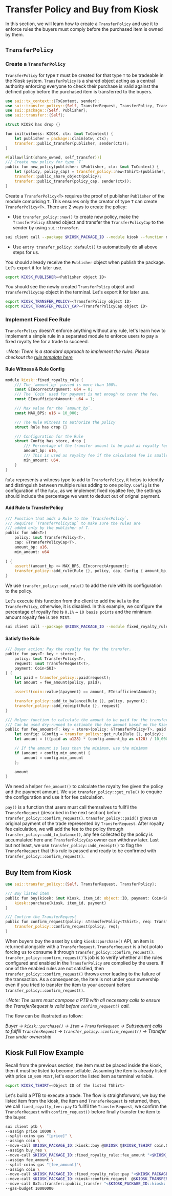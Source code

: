 # Transfer Policy and Buy from Kiosk

In this section, we will learn how to create a `TransferPolicy` and use it to enforce rules the buyers must comply before the purchased item is owned by them.

## `TransferPolicy`
### Create a `TransferPolicy`

`TransferPolicy` for type `T` must be created for that type `T` to be tradeable in the Kiosk system. `TransferPolicy` is a shared object acting as a central authority enforcing everyone to check their purchase is valid against the defined policy before the purchased item is transferred to the buyers.

```rust
use sui::tx_context::{TxContext, sender};
use sui::transfer_policy::{Self, TransferRequest, TransferPolicy, TransferPolicyCap};
use sui::package::{Self, Publisher};
use sui::transfer::{Self};

struct KIOSK has drop {}

fun init(witness: KIOSK, ctx: &mut TxContext) {
    let publisher = package::claim(otw, ctx);
    transfer::public_transfer(publisher, sender(ctx));
}

#[allow(lint(share_owned, self_transfer))]
/// Create new policy for type `T`
public fun new_policy(publisher: &Publisher, ctx: &mut TxContext) {
    let (policy, policy_cap) = transfer_policy::new<TShirt>(publisher, ctx);
    transfer::public_share_object(policy);
    transfer::public_transfer(policy_cap, sender(ctx));
}
```

Create a `TransferPolicy<T>` requires the proof of publisher `Publisher` of the module comprising `T`. This ensures only the creator of type `T` can create `TransferPolicy<T>`. There are 2 ways to create the policy:

- Use `transfer_policy::new()` to create new policy, make the `TransferPolicy` shared object and transfer the `TransferPolicyCap` to the sender by using `sui::transfer`.
```bash
sui client call --package $KIOSK_PACKAGE_ID --module kiosk --function new_policy --args $KIOSK_PUBLISHER --gas-budget 10000000
```
- Use `entry transfer_policy::default()` to automatically do all above steps for us.

You should already receive the `Publisher` object when publish the package. Let's export it for later use.
```bash
export KIOSK_PUBLISHER=<Publisher object ID>
```

You should see the newly created `TransferPolicy` object and `TransferPolicyCap` object in the terminal. Let's export it for later use.
```bash
export KIOSK_TRANSFER_POLICY=<TransferPolicy object ID>
export KIOSK_TRANSFER_POLICY_CAP=<TransferPolicyCap object ID>
```

### Implement Fixed Fee Rule

`TransferPolicy` doesn't enforce anything without any rule, let's learn how to implement a simple rule in a separated module to enforce users to pay a fixed royalty fee for a trade to succeed.

_💡Note: There is a standard approach to implement the rules. Please checkout the [rule template here](../example_projects/kiosk/sources/dummy_policy.move)_

#### Rule Witness & Rule Config

```rust
module kiosk::fixed_royalty_rule {
    /// The `amount_bp` passed is more than 100%.
    const EIncorrectArgument: u64 = 0;
    /// The `Coin` used for payment is not enough to cover the fee.
    const EInsufficientAmount: u64 = 1;

    /// Max value for the `amount_bp`.
    const MAX_BPS: u16 = 10_000;

    /// The Rule Witness to authorize the policy
    struct Rule has drop {}

    /// Configuration for the Rule
    struct Config has store, drop {
        /// Percentage of the transfer amount to be paid as royalty fee
        amount_bp: u16,
        /// This is used as royalty fee if the calculated fee is smaller than `min_amount`
        min_amount: u64,
    }
}
```

`Rule` represents a witness type to add to `TransferPolicy`, it helps to identify and distinguish between multiple rules adding to one policy. `Config` is the configuration of the `Rule`, as we implement fixed royaltee fee, the settings should include the percentage we want to deduct out of orignal payment.

#### Add Rule to TransferPolicy

```rust
/// Function that adds a Rule to the `TransferPolicy`.
/// Requires `TransferPolicyCap` to make sure the rules are
/// added only by the publisher of T.
public fun add<T>(
    policy: &mut TransferPolicy<T>,
    cap: &TransferPolicyCap<T>,
    amount_bp: u16,
    min_amount: u64
    
) {
    assert!(amount_bp <= MAX_BPS, EIncorrectArgument);
    transfer_policy::add_rule(Rule {}, policy, cap, Config { amount_bp, min_amount })
}
```

We use `transfer_policy::add_rule()` to add the rule with its configuration to the policy.

Let's execute this function from the client to add the `Rule` to the `TransferPolicy`, otherwise, it is disabled. In this example, we configure the percentage of royalty fee is `0.1%` ~ `10 basis points` and the minimum amount royalty fee is `100 MIST`. 
```bash
sui client call --package $KIOSK_PACKAGE_ID --module fixed_royalty_rule --function add --args $KIOSK_TRANSFER_POLICY $KIOSK_TRANSFER_POLICY_CAP 10 100 --type-args $KIOSK_PACKAGE_ID::kiosk::TShirt --gas-budget 10000000
```

#### Satisfy the Rule

```rust
/// Buyer action: Pay the royalty fee for the transfer.
public fun pay<T: key + store>(
    policy: &mut TransferPolicy<T>,
    request: &mut TransferRequest<T>,
    payment: Coin<SUI>
) {
    let paid = transfer_policy::paid(request);
    let amount = fee_amount(policy, paid);

    assert!(coin::value(&payment) == amount, EInsufficientAmount);

    transfer_policy::add_to_balance(Rule {}, policy, payment);
    transfer_policy::add_receipt(Rule {}, request)
}

/// Helper function to calculate the amount to be paid for the transfer.
/// Can be used dry-runned to estimate the fee amount based on the Kiosk listing price.
public fun fee_amount<T: key + store>(policy: &TransferPolicy<T>, paid: u64): u64 {
    let config: &Config = transfer_policy::get_rule(Rule {}, policy);
    let amount = (((paid as u128) * (config.amount_bp as u128) / 10_000) as u64);

    // If the amount is less than the minimum, use the minimum
    if (amount < config.min_amount) {
        amount = config.min_amount
    };

    amount
}
```

We need a helper `fee_amount()` to calculate the royalty fee given the policy and the payment amount. We use `transfer_policy::get_rule()` to enquire the configuration and use it for fee calculation.

`pay()` is a function that users must call themselves to fullfil the `TransferRequest` (described in the next section) before `transfer_policy::confirm_request()`. `transfer_policy::paid()` gives us original payment of the trade represented by `TransferRequest`. After royalty fee calculation, we will add the fee to the policy through `transfer_policy::add_to_balance()`, any fee collected by the policy is accumulated here and `TransferPolicyCap` owner can withdraw later. Last but not least, we use `transfer_policy::add_receipt()` to flag the `TransferRequest` that this rule is passed and ready to be confirmed with `transfer_policy::confirm_request()`.

## Buy Item from Kiosk

```rust
use sui::transfer_policy::{Self, TransferRequest, TransferPolicy};

/// Buy listed item
public fun buy(kiosk: &mut Kiosk, item_id: object::ID, payment: Coin<SUI>): (TShirt, TransferRequest<TShirt>){
    kiosk::purchase(kiosk, item_id, payment)
}

/// Confirm the TransferRequest
public fun confirm_request(policy: &TransferPolicy<TShirt>, req: TransferRequest<TShirt>) {
    transfer_policy::confirm_request(policy, req);
}
```

When buyers buy the asset by using `kiosk::purchase()` API, an item is returned alongside with a `TransferRequest`. `TransferRequest` is a hot potato forcing us to consume it through `transfer_policy::confirm_request()`. `transfer_policy::confirm_request()`'s job is to verify whether all the rules configured and enabled in the `TransferPolicy` are complied by the users. If one of the enabled rules are not satisfied, then `transfer_policy::confirm_request()` throws error leading to the failure of the transaction. As a consequence, the item is not under your ownership even if you tried to transfer the item to your account before `transfer_policy::confirm_request()`.

_💡Note: The users must compose a PTB with all necessary calls to ensure the TransferRequest is valid before `confirm_request()` call._

The flow can be illustrated as follow:

_Buyer -> `kiosk::purchase()` -> `Item` + `TransferRequest` -> Subsequent calls to fulfill `TransferRequest` -> `transfer_policy::confirm_request()` -> Transfer `Item` under ownership_

## Kiosk Full Flow Example

Recall from the previous section, the item must be placed inside the kiosk, then it must be listed to become sellable. Assuming the item is already listed with price `10_000 MIST`, let's export the listed item as terminal variable.
```bash
export KIOSK_TSHIRT=<Object ID of the listed TShirt>
```

Let's build a PTB to execute a trade. The flow is straightforward, we buy the listed item from the kiosk, the item and `TransferRequest` is returned, then, we call `fixed_royalty_fee::pay` to fullfil the `TransferRequest`, we confirm the `TransferRequest` with `confirm_request()` before finally transfer the item to the buyer.
```bash
sui client ptb \
--assign price 10000 \
--split-coins gas "[price]" \
--assign coin \
--move-call $KIOSK_PACKAGE_ID::kiosk::buy @$KIOSK @$KIOSK_TSHIRT coin.0 \
--assign buy_res \
--move-call $KIOSK_PACKAGE_ID::fixed_royalty_rule::fee_amount "<$KIOSK_PACKAGE_ID::kiosk::TShirt>" @$KIOSK_TRANSFER_POLICY price \
--assign fee_amount \
--split-coins gas "[fee_amount]"\
--assign coin \
--move-call $KIOSK_PACKAGE_ID::fixed_royalty_rule::pay "<$KIOSK_PACKAGE_ID::kiosk::TShirt>" @$KIOSK_TRANSFER_POLICY buy_res.1 coin.0 \
--move-call $KIOSK_PACKAGE_ID::kiosk::confirm_request  @$KIOSK_TRANSFER_POLICY buy_res.1 \
--move-call 0x2::transfer::public_transfer "<$KIOSK_PACKAGE_ID::kiosk::TShirt>" buy_res.0 tester \
--gas-budget 10000000
```
